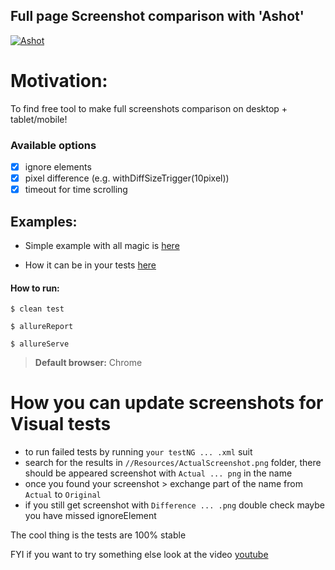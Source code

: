 ## Full page Screenshot comparison with 'Ashot'

[![Ashot](https://cdn.rawgit.com/sindresorhus/awesome/d7305f38d29fed78fa85652e3a63e154dd8e8829/media/badge.svg)](https://github.com/pazone/ashot)

# Motivation: 
To find free tool to make full screenshots comparison on desktop + tablet/mobile!

### Available options

- [x] ignore elements
- [x] pixel difference (e.g. withDiffSizeTrigger(10pixel))
- [x] timeout for time scrolling

## Examples:

* Simple example with all magic is [here](https://github.com/Ebazhanov/Ashot-Selenide/blob/master/src/test/groovy/com/tests/SimpleExamples.groovy)

* How it can be in your tests [here](https://github.com/Ebazhanov/Ashot-Selenide/blob/master/src/test/groovy/com/tests/DifferentDevices.groovy)

#### How to run:

`$ clean test`

`$ allureReport`

`$ allureServe`

> **Default browser:** Chrome


# How you can update screenshots for Visual tests

-	to run failed tests by running `your testNG ... .xml` suit
-	search for the results in `//Resources/ActualScreenshot.png` folder, there should be appeared screenshot with `Actual ... png` in the name
-	once you found your screenshot > exchange part of the name from `Actual` to `Original`
-	if you still get screenshot with `Difference ... .png` double check maybe you have missed ignoreElement


The cool thing is the tests are 100% stable

FYI if you want to try something else look at the video [youtube](https://www.youtube.com/watch?v=ydK36JRiMOw)
